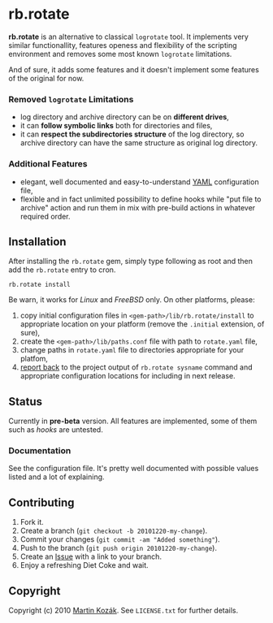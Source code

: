 rb.rotate
=========

**rb.rotate** is an alternative to classical `logrotate` tool. 
It implements very similar functionallity, features openess and 
flexibility of the scripting environment and removes some most known 
`logrotate` limitations.

And of sure, it adds some features and it doesn't implement some
features of the original for now.

### Removed `logrotate` Limitations

* log directory and archive directory can be on **different drives**,
* it can **follow symbolic links** both for directories and files,
* it can **respect the subdirectories structure** of the log directory,
  so archive directory can have the same structure as original log 
  directory.
  
### Additional Features

* elegant, well documented and easy-to-understand [YAML][2] configuration 
  file,
* flexible and in fact unlimited possibility to define hooks while 
  "put file to archive" action and run them in mix with pre-build 
  actions in whatever required order.
  
Installation
------------

After installing the `rb.rotate` gem, simply type following as root and 
then add the `rb.rotate` entry to cron.

    rb.rotate install

Be warn, it works for *Linux* and *FreeBSD* only. On other platforms,
please: 

1. copy initial configuration files in `<gem-path>/lib/rb.rotate/install` 
to appropriate location on your platform (remove the `.initial` extension,
of sure),
2. create the `<gem-path>/lib/paths.conf` file with path to 
`rotate.yaml` file,
3. change paths in `rotate.yaml` file to directories appropriate for 
your platfom,
4. [report back][1] to the project output of `rb.rotate sysname` command 
and appropriate configuration locations for including in next release.


Status
------
Currently in **pre-beta** version. All features are implemented, some 
of them such as *hooks* are untested.

### Documentation

See the configuration file. It's pretty well documented with possible values
listed and a lot of explaining.


Contributing
------------

1. Fork it.
2. Create a branch (`git checkout -b 20101220-my-change`).
3. Commit your changes (`git commit -am "Added something"`).
4. Push to the branch (`git push origin 20101220-my-change`).
5. Create an [Issue][1] with a link to your branch.
6. Enjoy a refreshing Diet Coke and wait.


Copyright
---------

Copyright (c) 2010 [Martin Kozák][3]. See `LICENSE.txt` for
further details.

[1]: http://github.com/martinkozak/rb.rotate/issues
[2]: http://www.yaml.org/
[3]: http://www.martinkozak.net/
